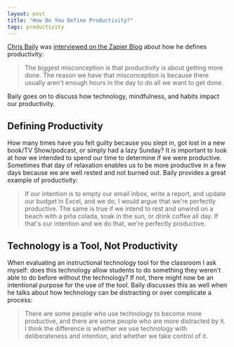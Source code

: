 ```yaml
---
layout: post
title: "How Do You Define Productivity?"
tags: productivity
---
```


[Chris Baily](https://twitter.com/chris_bailey) was [interviewed on the Zapier Blog](https://zapier.com/blog/interview-chris-bailey-hyperfocus/) about how he defines productivity:

> The biggest misconception is that productivity is about getting more done. The reason we have that misconception is because there usually aren't enough hours in the day to do all we want to get done.

Baily goes on to discuss how technology, mindfulness, and habits impact our productivity.

## Defining Productivity

How many times have you felt guilty because you slept in, got lost in a new book/TV Show/podcast, or simply had a lazy Sunday? It is important to look at how we intended to spend our time to determine if we were productive. Sometimes that day of relaxation enables us to be more productive in a few days because we are well rested and not burned out. Baily provides a great example of productivity:

> If our intention is to empty our email inbox, write a report, and update our budget in Excel, and we do, I would argue that we're perfectly productive. The same is true if we intend to rest and unwind on a beach with a piña colada, soak in the sun, or drink coffee all day. If that's our intention and we do that, we're perfectly productive.

## Technology is a Tool, Not Productivity

When evaluating an instructional technology tool for the classroom I ask myself: does this technology allow students to do something they weren't able to do before without the technology? If not, there might now be an intentional purpose for the use of the tool. Baily discusses this as well when he talks about how technology can be distracting or over complicate a process:

> There are some people who use technology to become more productive, and there are some people who are more distracted by it. I think the difference is whether we use technology with deliberateness and intention, and whether we take control of it.